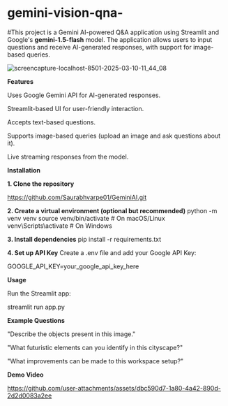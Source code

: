 # gemini-vision-qna-
#This project is a Gemini AI-powered Q&A application using Streamlit and Google's **gemini-1.5-flash** model. 
The application allows users to input questions and receive AI-generated responses, with support for image-based queries.

![screencapture-localhost-8501-2025-03-10-11_44_08](https://github.com/user-attachments/assets/4546bc77-93a9-4b4b-835e-445dd49d15df)


**Features**

Uses Google Gemini API for AI-generated responses.

Streamlit-based UI for user-friendly interaction.

Accepts text-based questions.

Supports image-based queries (upload an image and ask questions about it).

Live streaming responses from the model.

**Installation**

**1. Clone the repository**

https://github.com/Saurabhvarpe01/GeminiAI.git

**2. Create a virtual environment (optional but recommended)**
python -m venv venv
source venv/bin/activate  # On macOS/Linux
venv\Scripts\activate     # On Windows

**3. Install dependencies**
pip install -r requirements.txt

**4. Set up API Key**
Create a .env file and add your Google API Key:

GOOGLE_API_KEY=your_google_api_key_here

**Usage**

Run the Streamlit app:

streamlit run app.py

**Example Questions**

"Describe the objects present in this image."

"What futuristic elements can you identify in this cityscape?"

"What improvements can be made to this workspace setup?"

**Demo Video**




https://github.com/user-attachments/assets/dbc590d7-1a80-4a42-890d-2d2d0083a2ee


